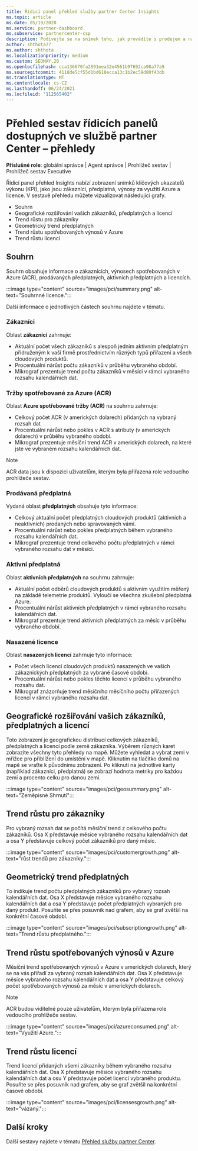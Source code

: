 ```yaml
---
title: Řídicí panel přehled služby partner Center Insights
ms.topic: article
ms.date: 05/19/2020
ms.service: partner-dashboard
ms.subservice: partnercenter-csp
description: Podívejte se na snímek toho, jak provádíte s prodejem a nasazením, růstem zákazníků a růstem výnosů s licencemi, předplatnými a využitím Azure.
author: shthota77
ms.author: shthota
ms.localizationpriority: medium
ms.custom: SEOMAY.20
ms.openlocfilehash: cca136670fa2891eea32e4561b97692ca98a77a9
ms.sourcegitcommit: 4118de5cf55d1bd618ecca13c1b2ec59d80f43db
ms.translationtype: MT
ms.contentlocale: cs-CZ
ms.lasthandoff: 06/24/2021
ms.locfileid: "112565402"
---
```

# <a name="overview-dashboard-reports-available-in-partner-center-insights"></a>Přehled sestav řídicích panelů dostupných ve službě partner Center – přehledy
 
**Příslušné role**: globální správce | Agent správce | Prohlížeč sestav | Prohlížeč sestav Executive

Řídicí panel přehled Insights nabízí zobrazení snímků klíčových ukazatelů výkonu (KPI), jako jsou zákazníci, předplatná, výnosy za využití Azure a licence. V sestavě přehledu můžete vizualizovat následující grafy.

- Souhrn  
- Geografické rozšiřování vašich zákazníků, předplatných a licencí  
- Trend růstu pro zákazníky 
- Geometrický trend předplatných 
- Trend růstu spotřebovaných výnosů v Azure 
- Trend růstu licencí 

## <a name="summary"></a>Souhrn

Souhrn obsahuje informace o zákaznících, výnosech spotřebovaných v Azure (ACR), prodávaných předplatných, aktivních předplatných a licencích. 

:::image type="content" source="images/pci/summary.png" alt-text="Souhrnné licence.":::

Další informace o jednotlivých částech souhrnu najdete v tématu.

### <a name="customers"></a>Zákazníci

Oblast **zákazníci** zahrnuje:

- Aktuální počet všech zákazníků s alespoň jedním aktivním předplatným přidruženým k vaší firmě prostřednictvím různých typů přiřazení a všech cloudových produktů.
- Procentuální nárůst počtu zákazníků v průběhu vybraného období.
- Mikrograf prezentuje trend počtu zákazníků v měsíci v rámci vybraného rozsahu kalendářních dat.

### <a name="azure-consumed-revenue-acr"></a>Tržby spotřebované za Azure (ACR)

Oblast **Azure spotřebované tržby (ACR)** na souhrnu zahrnuje:

- Celkový počet ACR (v amerických dolarech) přidaných na vybraný rozsah dat
- Procentuální nárůst nebo pokles v ACR s atributy (v amerických dolarech) v průběhu vybraného období.
- Mikrograf prezentuje měsíční trend ACR v amerických dolarech, na které jste ve vybraném rozsahu kalendářních dat. 

> [!NOTE]
> ACR data jsou k dispozici uživatelům, kterým byla přiřazena role vedoucího prohlížeče sestav.
 
### <a name="subscriptions-sold"></a>Prodávaná předplatná

Vydaná oblast **předplatných** obsahuje tyto informace:

- Celkový aktuální počet předplatných cloudových produktů (aktivních a neaktivních) prodaných nebo spravovaných vámi.  
- Procentuální nárůst nebo pokles předplatných během vybraného rozsahu kalendářních dat.
- Mikrograf prezentuje trend celkového počtu předplatných v rámci vybraného rozsahu dat v měsíci.

### <a name="active-subscriptions"></a>Aktivní předplatná

Oblast **aktivních předplatných** na souhrnu zahrnuje:

- Aktuální počet odběrů cloudových produktů s aktivním využitím měřený na základě telemetrie produktů. Vyloučí se všechna zkušební předplatná Azure.  
- Procentuální nárůst aktivních předplatných v rámci vybraného rozsahu kalendářních dat.
- Mikrograf prezentuje trend aktivních předplatných za měsíc v průběhu vybraného období.
 
### <a name="licenses-deployed"></a>Nasazené licence

Oblast **nasazených licencí** zahrnuje tyto informace:
 
- Počet všech licencí cloudových produktů nasazených ve vašich zákaznických předplatných za vybrané časové období. 
- Procentuální nárůst nebo pokles těchto licencí v průběhu vybraného rozsahu dat. 
- Mikrograf znázorňuje trend měsíčního měsíčního počtu přiřazených licencí v rámci vybraného rozsahu dat.

## <a name="geographical-spread-of-your-customers-subscriptions-and-licenses"></a>Geografické rozšiřování vašich zákazníků, předplatných a licencí

Toto zobrazení je geografickou distribucí celkových zákazníků, předplatných a licencí podle země zákazníka. Výběrem různých karet zobrazíte všechny tyto přehledy na mapě. Můžete vyhledat a vybrat zemi v mřížce pro přiblížení do umístění v mapě. Kliknutím na tlačítko domů na mapě se vraťte k původnímu zobrazení. Po kliknutí na jednotlivé karty (například zákazníci, předplatná) se zobrazí hodnota metriky pro každou zemi a procento celku pro danou zemi.  

:::image type="content" source="images/pci/geosummary.png" alt-text="Zeměpisné Shrnutí":::

## <a name="customers-growth-trend"></a>Trend růstu pro zákazníky

Pro vybraný rozsah dat se počítá měsíční trend z celkového počtu zákazníků. Osa X představuje měsíce vybraného rozsahu kalendářních dat a osa Y představuje celkový počet zákazníků pro daný měsíc. 

:::image type="content" source="images/pci/customergrowth.png" alt-text="růst trendů pro zákazníky.":::

## <a name="subscriptions-growth-trend"></a>Geometrický trend předplatných

To indikuje trend počtu předplatných zákazníků pro vybraný rozsah kalendářních dat. Osa X představuje měsíce vybraného rozsahu kalendářních dat a osa Y představuje počet předplatných vybraných pro daný produkt. Posuňte se přes posuvník nad grafem, aby se graf zvětšil na konkrétní časové období. 

:::image type="content" source="images/pci/subscriptiongrowth.png" alt-text="Trend růstu předplatného.":::

## <a name="azure-consumed-revenue-growth-trend"></a>Trend růstu spotřebovaných výnosů v Azure

Měsíční trend spotřebovaných výnosů v Azure v amerických dolarech, který se na vás přiřadí za vybraný rozsah kalendářních dat. Osa X představuje měsíce vybraného rozsahu kalendářních dat a osa Y představuje celkový počet spotřebovaných výnosů za měsíc v amerických dolarech.

> [!NOTE]
> ACR budou viditelné pouze uživatelům, kterým byla přiřazena role vedoucího prohlížeče sestav. 

:::image type="content" source="images/pci/azureconsumed.png" alt-text="Využití Azure.":::

## <a name="licenses-growth-trend"></a>Trend růstu licencí
 
Trend licencí přidaných všemi zákazníky během vybraného rozsahu kalendářních dat. Osa X představuje měsíce vybraného rozsahu kalendářních dat a osu Y představuje počet licencí vybraného produktu. Posuňte se přes posuvník nad grafem, aby se graf zvětšil na konkrétní časové období.  

:::image type="content" source="images/pci/licensesgrowth.png" alt-text="vázaný.":::

## <a name="next-steps"></a>Další kroky

Další sestavy najdete v tématu [Přehled služby partner Center](partner-center-insights.md).
